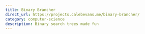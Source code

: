 ```yaml
---
title: Binary Brancher
direct_url: https://projects.calebevans.me/binary-brancher/
category: computer-science
description: Binary search trees made fun
---
```

